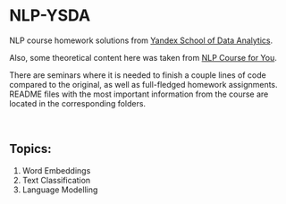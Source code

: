 # NLP-YSDA
NLP course homework solutions from [Yandex School of Data Analytics](https://github.com/yandexdataschool/nlp_course).

Also, some theoretical content here was taken from [NLP Course for You](https://lena-voita.github.io/nlp_course.html).

There are seminars where it is needed to finish a couple lines of code compared to the original, as well as full-fledged homework assignments. README files with the most important information from the course are located in the corresponding folders. 

<br>

## **Topics:**
  1. Word Embeddings
  2. Text Classification
  3. Language Modelling

